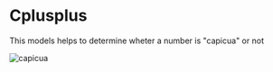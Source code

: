 
# Cplusplus

This models helps to determine wheter a number is "capicua" or not 

![capicua](https://user-images.githubusercontent.com/20383126/133192732-08a9c97c-2d24-409b-8b0c-b21f965d22a8.JPG)
